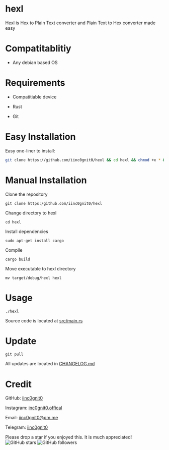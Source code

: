 # hexl

Hexl is Hex to Plain Text converter and Plain Text to Hex converter made easy

# Compatitablitiy

- Any debian based OS

# Requirements

- Compatitiable device

- Rust

- Git

# Easy Installation

Easy one-liner to install:
```bash
git clone https://github.com/iinc0gnit0/hexl && cd hexl && chmod +x * && ./install.sh
```

# Manual Installation

Clone the repository

`git clone https:/github.com/iinc0gnit0/hexl`

Change directory to hexl

`cd hexl`

Install dependencies

`sudo apt-get install cargo`

Compile

`cargo build`

Move executable to hexl directory

`mv target/debug/hexl hexl`

# Usage

`./hexl`

Source code is located at [src/main.rs](https://github.com/iinc0gnit0/hexl/blob/master/src/main.rs)

# Update

`git pull`

All updates are located in [CHANGELOG.md](https://github.com/iinc0gnit0/hexl/blob/master/CHANGELOG.md)

# Credit

GitHub: [iinc0gnit0](https://github.com/iinc0gnit0)

Instagram: [inc0gnit0.offical](https://instagram.com/inc0gnit0.offical)

Email: iinc0gnit0@pm.me

Telegram: [iinc0gnit0](https://t.me/iinc0gnit0)

Please drop a star if you enjoyed this. It is much appreciated! ![GitHub stars](https://img.shields.io/github/stars/iinc0gnit0/hexl?style=social) ![GitHub followers](https://img.shields.io/github/followers/iinc0gnit0?style=social)
